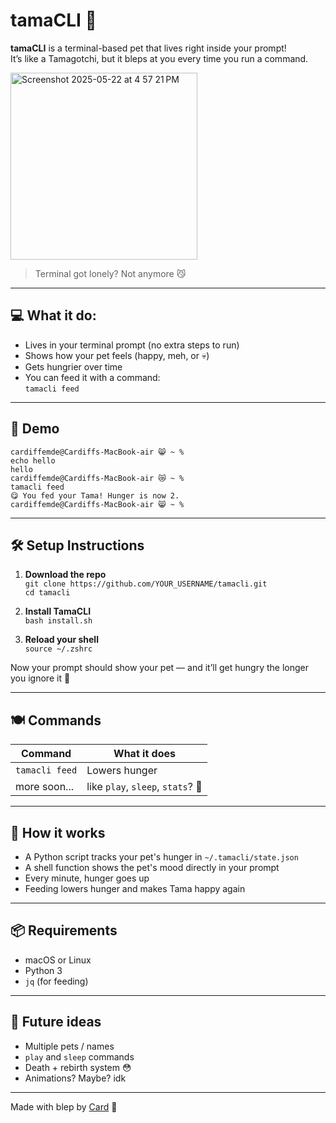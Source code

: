 # tamaCLI 🐣

**tamaCLI** is a terminal-based pet that lives right inside your prompt!  
It’s like a Tamagotchi, but it bleps at you every time you run a command.

<img width="299" alt="Screenshot 2025-05-22 at 4 57 21 PM" src="https://github.com/user-attachments/assets/7ffcb00e-b07c-4cd3-ae61-dbedb2dc3e11" />

> Terminal got lonely? Not anymore 😼

---

## 💻 What it do:

- Lives in your terminal prompt (no extra steps to run)
- Shows how your pet feels (happy, meh, or 💀)
- Gets hungrier over time
- You can feed it with a command:  
  ``tamacli feed``

---

## 📸 Demo

``cardiffemde@Cardiffs-MacBook-air 😸 ~ %``  
``echo hello``  
``hello``  
``cardiffemde@Cardiffs-MacBook-air 😿 ~ %``  
``tamacli feed``  
``😋 You fed your Tama! Hunger is now 2.``  
``cardiffemde@Cardiffs-MacBook-air 😸 ~ %``

---

## 🛠️ Setup Instructions

1. **Download the repo**  
   ``git clone https://github.com/YOUR_USERNAME/tamacli.git``  
   ``cd tamacli``

2. **Install TamaCLI**  
   ``bash install.sh``

3. **Reload your shell**  
   ``source ~/.zshrc``

Now your prompt should show your pet — and it’ll get hungry the longer you ignore it 👀

---

## 🍽️ Commands

| Command        | What it does            |
|----------------|--------------------------|
| ``tamacli feed`` | Lowers hunger            |
| more soon...   | like ``play``, ``sleep``, ``stats``? 👀 |

---

## 💾 How it works

- A Python script tracks your pet's hunger in ``~/.tamacli/state.json``
- A shell function shows the pet's mood directly in your prompt
- Every minute, hunger goes up
- Feeding lowers hunger and makes Tama happy again

---

## 📦 Requirements

- macOS or Linux
- Python 3
- ``jq`` (for feeding)

---

## 🐾 Future ideas

- Multiple pets / names
- ``play`` and ``sleep`` commands
- Death + rebirth system 😳
- Animations? Maybe? idk

---

Made with blep by [Card](https://github.com/Cardsea) 💖

